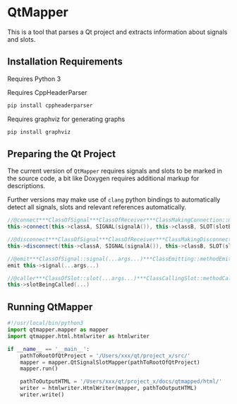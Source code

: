 # QtMapper

This is a tool that parses a Qt project and extracts information about signals and slots.

## Installation Requirements

Requires Python 3

Requires CppHeaderParser

```python
pip install cppheaderparser
```

Requires graphviz for generating graphs

```python
pip install graphviz
```

## Preparing the Qt Project

The current version of `QtMapper` requires signals and slots to be marked in the source code, a bit like Doxygen requires additional markup for descriptions.

Further versions may make use of `clang` python bindings to automatically detect all signals, slots and relevant references automatically.

```cpp
//@connect***ClassOfSignal***ClassOfReceiver***ClassMakingConnection::methodMakingConnection(.. args ..)
this->connect(this->classA, SIGNAL(signalA()), this->classB, SLOT(slotB(int*,bool)));

//@disconnect***ClassOfSignal***ClassOfReceiver***ClassMakingDisconnection::methodMakingDisconnection(.. args ..)
this->disconnect(this->classA, SIGNAL(signalA()), this->classB, SLOT(slotB(int*,bool)));

//@emit***ClassOfSignal::signal(...args...)***ClassEmitting::methodEmitting(...args...)
emit this->signal(...args...)

//@caller***ClassOfSlot::slot(...args...)***ClassCallingSlot::methodCallingSlot(...args...)
this->slotBeingCalled(...)
```

## Running QtMapper

```python
#!/usr/local/bin/python3
import qtmapper.mapper as mapper
import qtmapper.html.htmlwriter as htmlwriter

if __name__ == '__main__':
	pathToRootOfQtProject = '/Users/xxx/qt/project_x/src/'
	mapper = mapper.QtSignalSlotMapper(pathToRootOfQtProject)
	mapper.run()

	pathToOutputHTML = '/Users/xxx/qt/project_x/docs/qtmapped/html/'
	writer = htmlwriter.HtmlWriter(mapper, pathToOutputHTML)
	writer.write()

```
